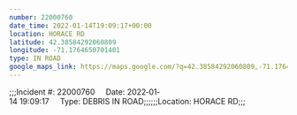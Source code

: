 ```yaml
---
number: 22000760
date_time: 2022-01-14T19:09:17+00:00
location: HORACE RD
latitude: 42.38584292060809
longitude: -71.1764650701401
type: IN ROAD
google_maps_link: https://maps.google.com/?q=42.38584292060809,-71.1764650701401
---
```


;;;Incident #: 22000760     Date: 2022‐01‐14 19:09:17     Type: DEBRIS IN ROAD;;;;;;Location: HORACE RD;;;

